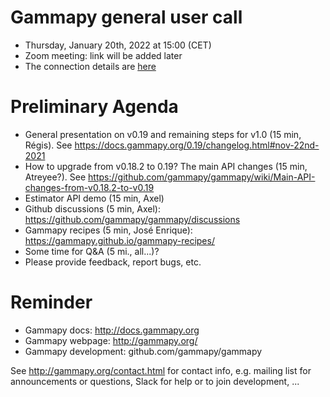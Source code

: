 # Gammapy general user call

* Thursday, January 20th, 2022 at 15:00 (CET)
* Zoom meeting: link will be added later
* The connection details are [here](ConnectionDetails.txt)

# Preliminary Agenda

* General presentation on v0.19 and remaining steps for v1.0 (15 min, Régis). See https://docs.gammapy.org/0.19/changelog.html#nov-22nd-2021
* How to upgrade from v0.18.2 to 0.19? The main API changes (15 min, Atreyee?). See https://github.com/gammapy/gammapy/wiki/Main-API-changes-from-v0.18.2-to-v0.19
* Estimator API demo (15 min, Axel)
* Github discussions (5 min, Axel): https://github.com/gammapy/gammapy/discussions
* Gammapy recipes (5 min, José Enrique): https://gammapy.github.io/gammapy-recipes/
* Some time for Q&A (5 mi., all...)?
* Please provide feedback, report bugs, etc.

# Reminder

* Gammapy docs: http://docs.gammapy.org
* Gammapy webpage: http://gammapy.org/
* Gammapy development: github.com/gammapy/gammapy

See http://gammapy.org/contact.html for contact info, e.g. mailing list
for announcements or questions, Slack for help or to join development, ...
